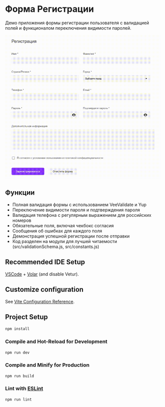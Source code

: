 # Форма Регистрации

Демо приложения формы регистрации пользователя с валидацией полей и функционалом переключения видимости паролей.

![Демо формы](./chrome_VOUNCsdjBB.gif)

## Функции

- Полная валидация формы с использованием VeeValidate и Yup
- Переключение видимости пароля и подтверждения пароля
- Валидация телефона с регулярным выражением для российских номеров
- Обязательные поля, включая чекбокс согласия
- Сообщения об ошибках для каждого поля
- Демонстрация успешной регистрации после отправки
- Код разделен на модули для лучшей читаемости (src/validationSchema.js, src/constants.js)

## Recommended IDE Setup

[VSCode](https://code.visualstudio.com/) + [Volar](https://marketplace.visualstudio.com/items?itemName=Vue.volar) (and disable Vetur).

## Customize configuration

See [Vite Configuration Reference](https://vite.dev/config/).

## Project Setup

```sh
npm install
```

### Compile and Hot-Reload for Development

```sh
npm run dev
```

### Compile and Minify for Production

```sh
npm run build
```

### Lint with [ESLint](https://eslint.org/)

```sh
npm run lint
```
